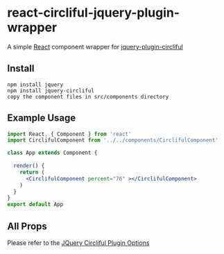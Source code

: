 # react-circliful-jquery-plugin-wrapper 

A simple [React](https://facebook.github.io/react/) component wrapper for [jquery-plugin-circliful](https://github.com/pguso/jquery-plugin-circliful)


## Install

```
npm install jquery
npm install jquery-circliful
copy the component files in src/components directory
```

## Example Usage

```jsx
import React, { Component } from 'react'
import CirclifulComponent from '../../components/CirclifulComponent'

class App extends Component {
  
  render() {
    return (
      <CirclifulComponent percent="76" ></CirclifulComponent>
    )
  }
}
export default App
```

## All Props

Please refer to the [JQuery Circliful Plugin Options](https://github.com/pguso/jquery-plugin-circliful#options)
